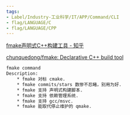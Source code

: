 ```yaml
---
tags:
- Label/Industry-工业科学/IT/APP/Command/CLI
- flag/LANGUAGE/C
- flag/LANGUAGE/CPP
---
```


[fmake声明式C++构建工具 - 知乎](https://zhuanlan.zhihu.com/p/527653106)

[chunquedong/fmake: Declarative C++ build tool](https://github.com/chunquedong/fmake)


```bash
fmake command
Description:
    * fmake 对标 cmake.
    * fmake commits/stars 数惨不忍睹，别用为好.
    * fmake 支持 声明式构建脚本.
    * fmake 支持 依赖管理系统.
    * fmake 支持 gcc/msvc.
    * fmake 能取代停止维护的 qmake.


```
